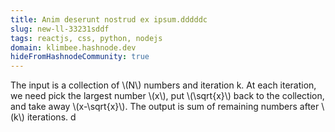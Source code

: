 ```yaml
---
title: Anim deserunt nostrud ex ipsum.dddddc
slug: new-ll-33231sddf
tags: reactjs, css, python, nodejs
domain: klimbee.hashnode.dev
hideFromHashnodeCommunity: true
---
```

The input is a collection of \\(N\\) numbers and iteration k. 
At each iteration, we need pick the largest number \\(x\\), put \\(\sqrt{x}\\) back to the collection, and take away \\(x-\sqrt{x}\\). 
The output is sum of remaining numbers after \\(k\\) iterations. d
